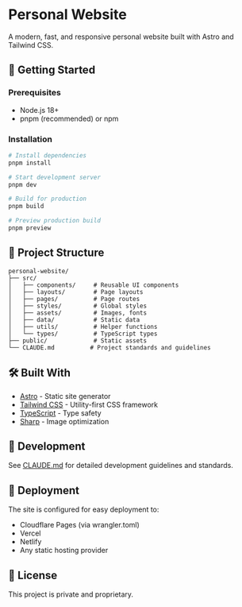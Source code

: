 # Personal Website

A modern, fast, and responsive personal website built with Astro and Tailwind CSS.

## 🚀 Getting Started

### Prerequisites

- Node.js 18+
- pnpm (recommended) or npm

### Installation

```bash
# Install dependencies
pnpm install

# Start development server
pnpm dev

# Build for production
pnpm build

# Preview production build
pnpm preview
```

## 📁 Project Structure

```
personal-website/
├── src/
│   ├── components/     # Reusable UI components
│   ├── layouts/        # Page layouts
│   ├── pages/          # Page routes
│   ├── styles/         # Global styles
│   ├── assets/         # Images, fonts
│   ├── data/           # Static data
│   ├── utils/          # Helper functions
│   └── types/          # TypeScript types
├── public/             # Static assets
└── CLAUDE.md          # Project standards and guidelines
```

## 🛠️ Built With

- [Astro](https://astro.build) - Static site generator
- [Tailwind CSS](https://tailwindcss.com) - Utility-first CSS framework
- [TypeScript](https://www.typescriptlang.org) - Type safety
- [Sharp](https://sharp.pixelplumbing.com) - Image optimization

## 📝 Development

See [CLAUDE.md](./CLAUDE.md) for detailed development guidelines and standards.

## 🚀 Deployment

The site is configured for easy deployment to:

- Cloudflare Pages (via wrangler.toml)
- Vercel
- Netlify
- Any static hosting provider

## 📄 License

This project is private and proprietary.
